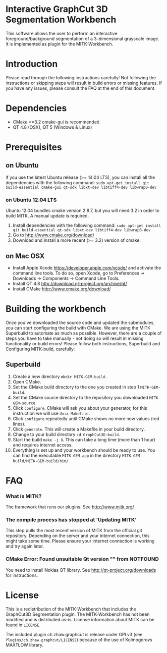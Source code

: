 Interactive GraphCut 3D Segmentation Workbench
==============================================
This software allows the user to perform an interactive foreground/background segmentation of a 3-dimensional grayscale image. It is implemented as plugin for the MITK-Workbench.

# Introduction
Please read through the following instructions carefully! Not following the instructions or skipping steps will result in build errors or missing features. If you have any issues, please consult the FAQ at the end of this document.

# Dependencies
- CMake >=3.2 cmake-gui is recommended.
- QT 4.8 (OSX), QT 5 (Windows & Linux)

# Prerequisites
## on Ubuntu
If you use the latest Ubuntu release (>= 14.04 LTS), you can install all the dependencies with the following command:
`sudo apt-get install git build-essential cmake-gui qt-sdk libxt-dev libtiff4-dev libwrap0-dev`
### on Ubuntu 12.04 LTS
Ubuntu 12.04 bundles cmake version 2.8.7, but you will need 3.2 in order to build MITK. A manual update is required.

1. Install dependencies with the following command: `sudo apt-get install git build-essential qt-sdk libxt-dev libtiff4-dev libwrap0-dev`
2. Go to http://www.cmake.org/download/
3. Download and install a more recent (>= 3.2) version of cmake.

## on Mac OSX
- Install Apple Xcode https://developer.apple.com/xcode/ and activate the command line tools. To do so, open Xcode, go to Preferences -> Downloads -> Components -> Command Line Tools.
- Install QT 4.8 http://download.qt-project.org/archive/qt/
- Install CMake http://www.cmake.org/download/

# Building the workbench
Once you've downloaded the source code and updated the submodules, you can start configuring the build with CMake. We are using the MITK Superbuild to automate as much as possible. However, there are a couple of steps you have to take manually - not doing so will result in missing functionality or build errors! Please follow both instructions, Superbuild and Configuring MITK-build, carefully:

## Superbuild
1. Create a new directory `mkdir MITK-GEM-build`.
2. Open CMake.
3. Set the CMake build directory to the one you created in step 1 `MITK-GEM-build`.
4. Set the CMake source directory to the repository you downloaded `MITK-GEM-source`.
5. Click `configure`. CMake will ask you about your generator, for this instruction we will use `Unix Makefile`.
6. Click `configure` repeatedly until CMake shows no more new values (red lines).
7. Click `generate`. This will create a Makefile in your build directory.
8. Change to your build directory `cd GraphCut3D-build`.
9. Start the build `make -j 8`. This can take a long time (more than 1 hour) and requires internet access.
10. Everything is set up and your workbench should be ready to use. You can find the executable `MITK-GEM.app` in the directory `MITK-GEM-build/MITK-GEM-build/bin/`.

# FAQ
### What is MITK?
The framework that runs our plugins. See http://www.mitk.org/
### The compile process has stopped at 'Updating MITK'
This step pulls the most recent version of MITK from the official git repository. Depending on the server and your internet connection, this might take some time. Please ensure your internet connection is working and try again later.
### CMake Error: Found unsuitable Qt version "" from NOTFOUND
You need to install Nokias QT library. See http://qt-project.org/downloads for instructions.

# License
This is a redistribution of the MITK-Workbench that includes the GraphCut3D Segmentation plugin. The MITK-Workbench has not been modified and is distributed as-is. License information about MITK can be found in `LICENSE`.

The included plugin ch.zhaw.graphcut is release under GPLv3 (see `Plugins/ch.zhaw.graphcut/LICENSE`) because of the use of Kolmogorovs MAXFLOW library.
